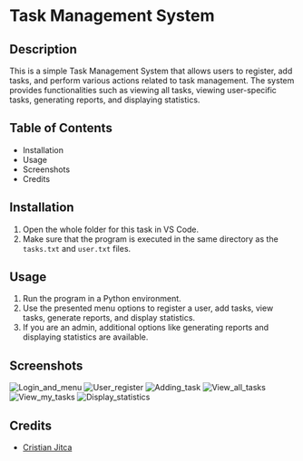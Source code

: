 ﻿# Task Management System

## Description

This is a simple Task Management System that allows users to register, add tasks, and perform various actions related to task management. The system provides functionalities such as viewing all tasks, viewing user-specific tasks, generating reports, and displaying statistics.

## Table of Contents

- Installation
- Usage
- Screenshots
- Credits


## Installation

1. Open the whole folder for this task in VS Code.
2. Make sure that the program is executed in the same directory as the `tasks.txt` and `user.txt` files.

## Usage

1. Run the program in a Python environment.
2. Use the presented menu options to register a user, add tasks, view tasks, generate reports, and display statistics.
3. If you are an admin, additional options like generating reports and displaying statistics are available.

## Screenshots


![Login_and_menu](https://github.com/CristianJitca/finalCapstone/assets/151676000/df964c82-989e-4e73-b9b4-1e81800f03dd)
![User_register](https://github.com/CristianJitca/finalCapstone/assets/151676000/e9cc8113-91b5-44ff-bdcb-f9a2a5a3ec5b)
![Adding_task](https://github.com/CristianJitca/finalCapstone/assets/151676000/7a908894-ee6e-4d13-b697-783d4f496ffd)
![View_all_tasks](https://github.com/CristianJitca/finalCapstone/assets/151676000/2ead1fba-029e-44d4-8e36-f865cefc191a)
![View_my_tasks](https://github.com/CristianJitca/finalCapstone/assets/151676000/26ad745a-f59c-4bd8-b846-3ac98928e3bb)
![Display_statistics](https://github.com/CristianJitca/finalCapstone/assets/151676000/b5d61446-24fd-40c9-aaf5-9fe92fdad4dc)



## Credits

- [Cristian Jitca ](https://github.com/CristianJitca)


